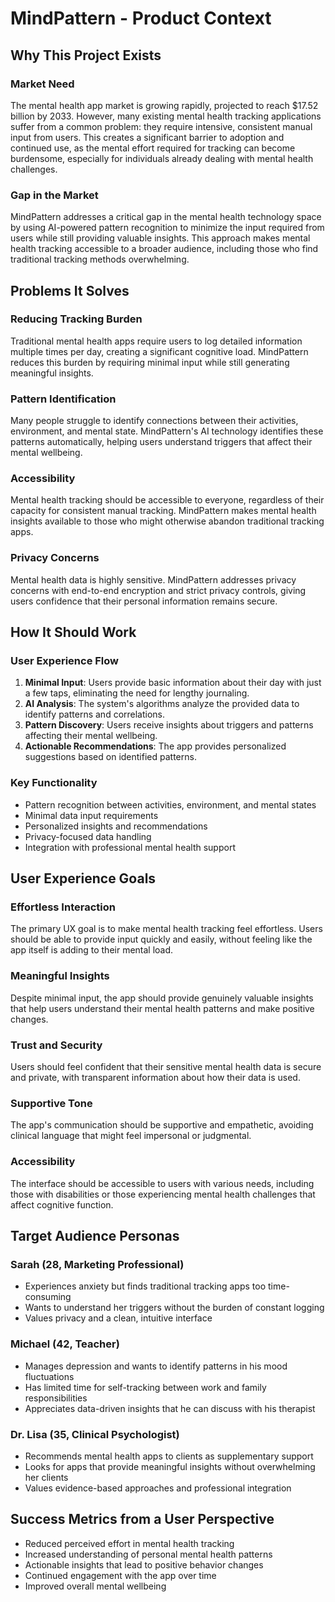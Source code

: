 # MindPattern - Product Context

## Why This Project Exists

### Market Need
The mental health app market is growing rapidly, projected to reach $17.52 billion by 2033. However, many existing mental health tracking applications suffer from a common problem: they require intensive, consistent manual input from users. This creates a significant barrier to adoption and continued use, as the mental effort required for tracking can become burdensome, especially for individuals already dealing with mental health challenges.

### Gap in the Market
MindPattern addresses a critical gap in the mental health technology space by using AI-powered pattern recognition to minimize the input required from users while still providing valuable insights. This approach makes mental health tracking accessible to a broader audience, including those who find traditional tracking methods overwhelming.

## Problems It Solves

### Reducing Tracking Burden
Traditional mental health apps require users to log detailed information multiple times per day, creating a significant cognitive load. MindPattern reduces this burden by requiring minimal input while still generating meaningful insights.

### Pattern Identification
Many people struggle to identify connections between their activities, environment, and mental state. MindPattern's AI technology identifies these patterns automatically, helping users understand triggers that affect their mental wellbeing.

### Accessibility
Mental health tracking should be accessible to everyone, regardless of their capacity for consistent manual tracking. MindPattern makes mental health insights available to those who might otherwise abandon traditional tracking apps.

### Privacy Concerns
Mental health data is highly sensitive. MindPattern addresses privacy concerns with end-to-end encryption and strict privacy controls, giving users confidence that their personal information remains secure.

## How It Should Work

### User Experience Flow
1. **Minimal Input**: Users provide basic information about their day with just a few taps, eliminating the need for lengthy journaling.
2. **AI Analysis**: The system's algorithms analyze the provided data to identify patterns and correlations.
3. **Pattern Discovery**: Users receive insights about triggers and patterns affecting their mental wellbeing.
4. **Actionable Recommendations**: The app provides personalized suggestions based on identified patterns.

### Key Functionality
- Pattern recognition between activities, environment, and mental states
- Minimal data input requirements
- Personalized insights and recommendations
- Privacy-focused data handling
- Integration with professional mental health support

## User Experience Goals

### Effortless Interaction
The primary UX goal is to make mental health tracking feel effortless. Users should be able to provide input quickly and easily, without feeling like the app itself is adding to their mental load.

### Meaningful Insights
Despite minimal input, the app should provide genuinely valuable insights that help users understand their mental health patterns and make positive changes.

### Trust and Security
Users should feel confident that their sensitive mental health data is secure and private, with transparent information about how their data is used.

### Supportive Tone
The app's communication should be supportive and empathetic, avoiding clinical language that might feel impersonal or judgmental.

### Accessibility
The interface should be accessible to users with various needs, including those with disabilities or those experiencing mental health challenges that affect cognitive function.

## Target Audience Personas

### Sarah (28, Marketing Professional)
- Experiences anxiety but finds traditional tracking apps too time-consuming
- Wants to understand her triggers without the burden of constant logging
- Values privacy and a clean, intuitive interface

### Michael (42, Teacher)
- Manages depression and wants to identify patterns in his mood fluctuations
- Has limited time for self-tracking between work and family responsibilities
- Appreciates data-driven insights that he can discuss with his therapist

### Dr. Lisa (35, Clinical Psychologist)
- Recommends mental health apps to clients as supplementary support
- Looks for apps that provide meaningful insights without overwhelming her clients
- Values evidence-based approaches and professional integration

## Success Metrics from a User Perspective
- Reduced perceived effort in mental health tracking
- Increased understanding of personal mental health patterns
- Actionable insights that lead to positive behavior changes
- Continued engagement with the app over time
- Improved overall mental wellbeing
